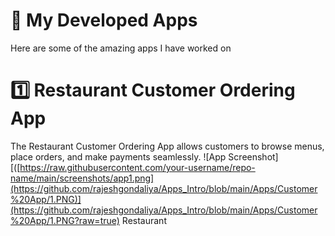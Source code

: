 # 📱 My Developed Apps

 Here are some of the amazing apps I have worked on

# 1️⃣ Restaurant Customer Ordering App
The Restaurant Customer Ordering App allows customers to browse menus, place orders, and make payments seamlessly. 
![App Screenshot][([https://raw.githubusercontent.com/your-username/repo-name/main/screenshots/app1.png](https://github.com/rajeshgondaliya/Apps_Intro/blob/main/Apps/Customer%20App/1.PNG)](https://github.com/rajeshgondaliya/Apps_Intro/blob/main/Apps/Customer%20App/1.PNG?raw=true)
Restaurant

